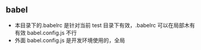 ## babel

- 本目录下的.babelrc 是针对当前 test 目录下有效，.babelrc 可以在局部木有有效 babel.config.js 不行
- 外面 babel.config.js 是开发环境使用的，全局

